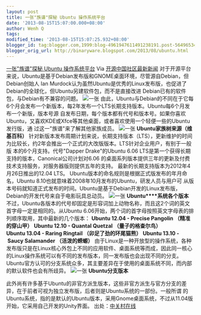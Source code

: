 ```yaml
---
layout: post
title: 一张"族谱"探秘 Ubuntu 操作系统平台
date: '2013-08-15T15:07:00.000+08:00'
author: Wenh Q
tags:
modified_time: '2013-08-15T15:07:25.932+08:00'
blogger_id: tag:blogger.com,1999:blog-4961947611491238191.post-564965342353682308
blogger_orig_url: http://binaryware.blogspot.com/2013/08/ubuntu.html
---
```

[
一张"族谱"探秘 Ubuntu
操作系统平台](http://www.oschina.net/news/43201/ubuntu-confidential)
Via [开源中国社区最新新闻](http://www.oschina.net/?from=rss)
对于开源平台来说，Ubuntu是基于Debian发布版和GNOME桌面环境，尽管源自Debian，但Debian创始人
Ian Murdock认为虽然Ubuntu是优秀的Linux发布版，也促进了Debian的全球化，但Ubuntu另建软件包，而不是直接改进
Debian已有的软件包，与Debian有不兼容的问题。
![一张](http://static.oschina.net/uploads/img/201308/14075406_QPHJ.jpg)
由此，Ubuntu与Debian的不同在于它每6个月会发布一个新版本，每2年发布一个LTS长期支持版本。Ubuntu每6个月发布一个新版，版本号源
自发布日期，每个版本都有代号和版本号。如果你喜欢Ubuntu，又喜欢KDE或Xfce等其他桌面，或者喜欢使用一个轻便一些的Ubuntu发行版，通
过这一"族谱"来了解其他家族成员。
![一张](http://static.oschina.net/uploads/img/201308/14075407_lY7F.png)
**Ubuntu家族树来源（维基百科）**
针对新版本发布周期计划来说，长期支持版本（LTS），更新维护的时间为比较长，约2年会推出一个正式的大改版版本。LTS针对企业用户，有别于一般版
本的6个月支持。代号"Dapper Drake"的Ubuntu 6.06 LTS是第一个获得长期支持的版本，Canonical公司计划对6.06
的桌面系列版本提供三年的更新及付费技术支持服务，对服务器版则提供五年的支持。
最新的长期支持版本为2012年4月26日推出的12.04 LTS。
Ubuntu版本的命名规则是根据正式版发布的年月命名，Ubuntu 8.10也就意味着2008年10月发布的Ubuntu，研发人员与用户可
从版本号码就知道正式发布的时间。Ubuntu是基于Debian开发的Linux发布版，Debian的开发代号来自于电影玩具总动员。
![一张](http://static.oschina.net/uploads/img/201308/14075407_RzGU.jpg)
**Ubuntu****系统各个版本**
不过，Ubuntu各版本的代号却固定是形容词加上动物名称，而且这2个词的英文首字母一定是相同的。从Ubuntu 6.06开始，两个词的首字母按照英文字母表的排列顺序取用，其中最新的几个版本：
**Ubuntu 12.04 - Precise Pangolin （精准的穿山甲）**
**Ubuntu 12.10 - Quantal Quetzal （量子的格查尔鸟）**
**Ubuntu 13.04 - Raring Ringtail （卯足了劲的环尾猫熊）**
**Ubuntu 13.10 - Saucy Salamander （活泼的蝾螈）**
由于Linux是一种开放型的操作系统，各种发布版只是在Linux核心外包上不同的应用软件、桌面系统等而成，因此同一核心的Linux操作系统可以有不同的发布版本，同一发布版也会出现不同的分支。Ubuntu官方认可的分支系统众多，其主要差异在于使用的桌面系统不同，而内部的默认软件也会有所歧异。
![一张](http://static.oschina.net/uploads/img/201308/14075407_FLu7.jpg)
**Ubuntu分支版本**

此外尚有许多基于Ubuntu的非官方派生版本，这些非官方派生与官方分支的差异，在于前者可视为独立发布版，后者则是Ubuntu系统的一部份。一般所谓
的Ubuntu系统，指的是默认的Ubuntu版本，采用Gnome桌面系统，不过从11.04版开始，它采用自己开发的Unity界面。
出处：[中关村在线](http://server.zol.com.cn/391/3916540.html)

